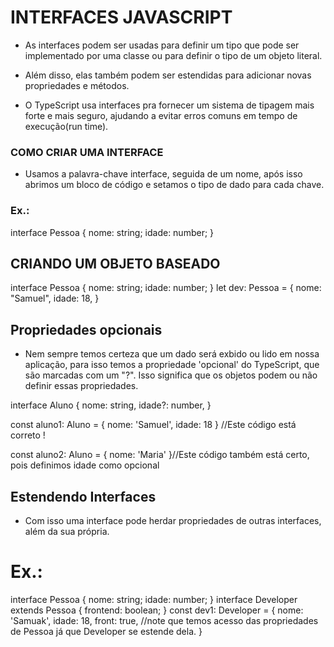# INTERFACES JAVASCRIPT

- As interfaces podem ser usadas para definir um tipo que pode ser implementado por uma classe ou para definir o tipo de um objeto literal.

- Além disso, elas também podem ser estendidas para adicionar novas propriedades e métodos.

- O TypeScript usa interfaces pra fornecer um sistema de tipagem mais forte e mais seguro, ajudando a evitar erros comuns em tempo de execução(run time).

### COMO CRIAR UMA INTERFACE

- Usamos a palavra-chave interface, seguida de um nome, após isso abrimos um bloco de código e setamos o tipo de dado para cada chave.

### Ex.:

interface Pessoa {
nome: string;
idade: number;
}

## CRIANDO UM OBJETO BASEADO

interface Pessoa {
nome: string;
idade: number;
}
let dev: Pessoa = {
nome: "Samuel",
idade: 18,
}

## Propriedades opcionais

- Nem sempre temos certeza que um dado será exbido ou lido em nossa aplicação, para isso temos a propriedade 'opcional' do TypeScript, que são marcadas com um "?". Isso significa que os objetos podem ou não definir essas propriedades.

interface Aluno {
nome: string,
idade?: number,
}

const aluno1: Aluno = {
nome: 'Samuel',
idade: 18
} //Este código está correto !

const aluno2: Aluno = {
nome: 'Maria'
}//Este código também está certo, pois definimos idade como opcional

## Estendendo Interfaces

- Com isso uma interface pode herdar propriedades de outras interfaces, além da sua própria.

# Ex.:

interface Pessoa {
nome: string;
idade: number;
}
interface Developer extends Pessoa {
frontend: boolean;
}
const dev1: Developer = {
nome: 'Samuak',
idade: 18,
front: true,
//note que temos acesso das propriedades de Pessoa já que Developer se estende dela.
}
